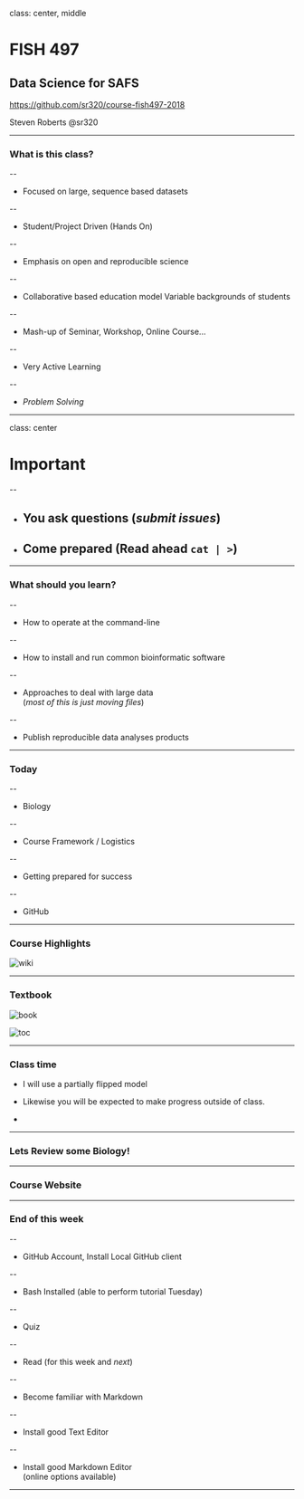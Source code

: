 class: center, middle

# FISH 497
## Data Science for SAFS

https://github.com/sr320/course-fish497-2018


Steven Roberts
@sr320

---

### What is this class?
--

- Focused on large, sequence based datasets

--

- Student/Project Driven (Hands On)

--

- Emphasis on open and reproducible science


--

- Collaborative based education model
Variable backgrounds of students


--

- Mash-up of Seminar, Workshop, Online Course...

--

- Very Active Learning

--

- _Problem Solving_


---

class: center

# Important

--

- ## You ask questions (_submit issues_)
- ## Come prepared (Read ahead `cat | >`)





---

### What should you learn?

--

- How to operate at the command-line

--

- How to install and run common bioinformatic software

--

- Approaches to deal with large data     
    (_most of this is just moving files_)

--

- Publish reproducible data analyses products




---

### Today

--

- Biology

--

- Course Framework / Logistics

--

- Getting prepared for success

--

- GitHub




---
### Course Highlights

![wiki](http://eagle.fish.washington.edu/cnidarian/skitch/Home_·_sr320_course-fish546-2016_Wiki_1D9C6972.png)


---

### Textbook

![book](http://eagle.fish.washington.edu/cnidarian/skitch/Bioinformatics_Data_Skills__Reproducible_and_Robust_Research_with_Open_Source_Tools__Vince_Buffalo__9781449367374__Amazon_com__Books_1D9C69E4.png)


![toc](http://eagle.fish.washington.edu/cnidarian/skitch/Bioinformatics_Data_Skills_pdf__page_7_of_538__1D9C6A89.png)


---

### Class time



- I will use a partially flipped model

- Likewise you will be expected to make progress outside of class.
-

---



### Lets Review some Biology!

---

### Course Website


---

### End of this week

--

- GitHub Account, Install Local GitHub client

--

- Bash Installed (able to perform tutorial Tuesday)

--

- Quiz

--

- Read (for this week and _next_)

--

- Become familiar with Markdown

--

- Install good Text Editor

--

- Install good Markdown Editor     
(online options available)

---
